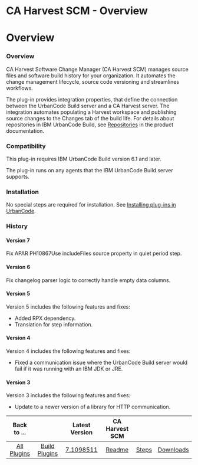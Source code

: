 
CA Harvest SCM - Overview
=========================

# Overview



### Overview




 


CA Harvest Software Change Manager (CA Harvest SCM) manages source files and software build history for your organization. It automates the change management lifecycle, source code versioning and streamlines workflows.


The plug-in provides integration properties, that define the connection between the UrbanCode Build server and a CA Harvest server. The integration automates populating a Harvest workspace and publishing source changes to the Changes tab of the build life. For details about repositories in IBM UrbanCode Build, see [Repositories](http://www.ibm.com/support/knowledgecenter/SS8NMD_6.1.2/com.ibm.ucbuild.doc/topics/settings_project_repo_cpt.html) in the product documentation.


### Compatibility


This plug-in requires IBM UrbanCode Build version 6.1 and later.


The plug-in runs on any agents that the IBM UrbanCode Build server supports.


### Installation


No special steps are required for installation. See [Installing plug-ins in UrbanCode](https://www.urbancode.com/resource/installing-plug-ins-in-urbancode-products/ "Installing plug-ins in UrbanCode").


### History


#### Version 7


Fix APAR PH10867Use includeFiles source property in quiet period step.


#### Version 6


Fix changelog parser logic to correctly handle empty data columns.


#### Version 5


Version 5 includes the following features and fixes:


* Added RPX dependency.
* Translation for step information.


#### Version 4


Version 4 includes the following features and fixes:


* Fixed a communication issue where the UrbanCode Build server would fail if it was running with an IBM JDK or JRE.


#### Version 3


Version 3 includes the following features and fixes:


* Update to a newer version of a library for HTTP communication.


|Back to ...||Latest Version|CA Harvest SCM |||
| :---: | :---: | :---: | :---: | :---: | :---: |
|[All Plugins](../../index.md)|[Build Plugins](../README.md)|[7.1098511](https://raw.githubusercontent.com/UrbanCode/IBM-UCB-PLUGINS/main/files/Harvest/Harvest-hcl-7.1098511.zip)|[Readme](README.md)|[Steps](steps.md)|[Downloads](downloads.md)|
